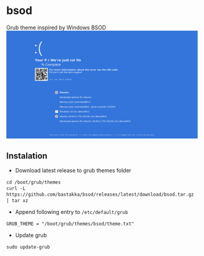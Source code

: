 # bsod
Grub theme inspired by Windows BSOD
![Preview](preview.png)

## Instalation
- Download latest release to grub themes folder
```
cd /boot/grub/themes
curl -L https://github.com/bastakka/bsod/releases/latest/download/bsod.tar.gz | tar xz
```
- Append following entry to `/etc/default/grub`
```
GRUB_THEME = "/boot/grub/themes/bsod/theme.txt"
```
- Update grub
```
sudo update-grub
```
